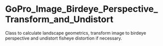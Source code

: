 # GoPro_Image_Birdeye_Perspective_Transform_and_Undistort
Class to calculate landscape geometrics, transform image to birdeye perspective and undistort fisheye distortion if necessary.
